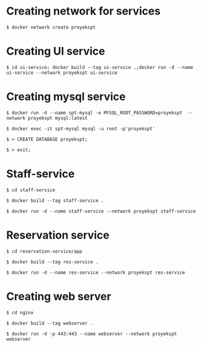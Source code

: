 # Creating network for services

```$ docker network create proyekspt```

# Creating UI service

```$ cd ui-service; docker build --tag ui-service .;docker run -d --name ui-service --network proyekspt ui-service```

# Creating mysql service

```$ docker run -d --name spt-mysql -e MYSQL_ROOT_PASSWORD=proyekspt  --network proyekspt mysql:latest```

```$ docker exec -it spt-mysql mysql -u root -p'proyekspt'```

```$ > CREATE DATABASE proyekspt;```

```$ > exit;```

# Staff-service

```$ cd staff-service```

```$ docker build --tag staff-service .```

```$ docker run -d --name staff-service --network proyekspt staff-service```

# Reservation service

```$ cd reservation-service/app```

```$ docker build --tag res-service .```

```$ docker run -d --name res-service --network proyekspt res-service```

# Creating web server

```$ cd nginx```

```$ docker build --tag webserver .```

```$ docker run -d -p 443:443 --name webserver --network proyekspt webserver```

